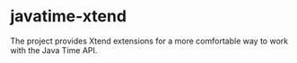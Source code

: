 # javatime-xtend

The project provides Xtend extensions for a more comfortable way to work with the Java Time API.